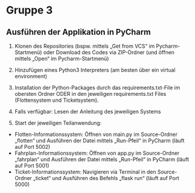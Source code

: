 # Gruppe 3

## Ausführen der Applikation in PyCharm

1. Klonen des Repositories (bspw. mittels „Get from VCS“ im Pycharm-Startmenü) oder Download des Codes via ZIP-Ordner (und öffnen mittels „Open“ im Pycharm-Startmenü)

2. Hinzufügen eines Python3 Interpreters (am besten über ein virtual environment)

3. Installation der Python-Packages durch das requirements.txt-File im obersten Ordner ODER in den jeweiligen requirements.txt Files (Flottensystem und Ticketsystem).

4. Falls verfügbar: Lesen der Anleitung des jeweiligen Systems

5. Start der jeweiligen Teilanwendung:
- Flotten-Informationssystem: Öffnen von main.py im Source-Ordner „flotten“ und Ausführen der Datei mittels „Run-Pfeil“ in PyCharm (läuft auf Port 5002)
- Fahrplan-Informationssystem: Öffnen von app.py im Source-Ordner „fahrplan“ und Ausführen der Datei mittels „Run-Pfeil“ in PyCharm (läuft auf Port 5001)
- Ticket-Informationssystem: Navigieren via Terminal in den Source-Ordner „ticket“ und Ausführen des Befehls „flask run“ (läuft auf Port 5000)
